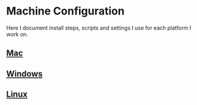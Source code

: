 # Machine Configuration

Here I document install steps, scripts and settings I use for each platform I work on.

## [Mac](MAC.md)
## [Windows](Windows.md)
## [Linux](Linux.md)
